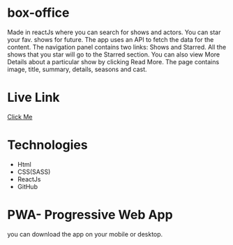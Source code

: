 # box-office
Made in reactJs where you can search for shows and actors. You can star your fav. shows for future.
The app uses an API to fetch the data for the content. The navigation panel contains two links: Shows and Starred.
All the shows that you star will go to the Starred section. You can also view More Details about a particular show by clicking Read More.
The page contains image, title, summary, details, seasons and cast.

# Live Link
[Click Me](https://amartya324.github.io/box-office/)
# Technologies
* Html
* CSS(SASS)
* ReactJs
* GitHub 

# PWA- Progressive Web App
you can download the app on your mobile or desktop.


